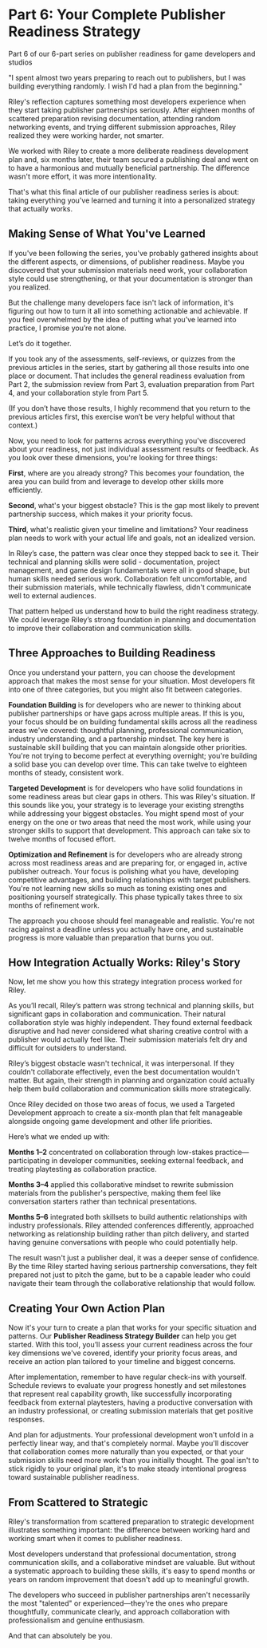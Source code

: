 # Part 6: Your Complete Publisher Readiness Strategy  
Part 6 of our 6-part series on publisher readiness for game developers and studios  

"I spent almost two years preparing to reach out to publishers, but I was building everything randomly. I wish I'd had a plan from the beginning."  

Riley's reflection captures something most developers experience when they start taking publisher partnerships seriously. After eighteen months of scattered preparation revising documentation, attending random networking events, and trying different submission approaches, Riley realized they were working harder, not smarter.  

We worked with Riley to create a more deliberate readiness development plan and, six months later, their team secured a publishing deal and went on to have a harmonious and mutually beneficial partnership. The difference wasn't more effort, it was more intentionality.  

That's what this final article of our publisher readiness series is about: taking everything you've learned and turning it into a personalized strategy that actually works.  

## Making Sense of What You've Learned  

If you've been following the series, you've probably gathered insights about the different aspects, or dimensions, of publisher readiness. Maybe you discovered that your submission materials need work, your collaboration style could use strengthening, or that your documentation is stronger than you realized.  

But the challenge many developers face isn't lack of information, it's figuring out how to turn it all into something actionable and achievable. If you feel overwhelmed by the idea of putting what you’ve learned into practice, I promise you’re not alone.  

Let’s do it together.  

If you took any of the assessments, self-reviews, or quizzes from the previous articles in the series, start by gathering all those results into one place or document. That includes the general readiness evaluation from Part 2, the submission review from Part 3, evaluation preparation from Part 4, and your collaboration style from Part 5.  

(If you don’t have those results, I highly recommend that you return to the previous articles first, this exercise won’t be very helpful without that context.)  

Now, you need to look for patterns across everything you've discovered about your readiness, not just individual assessment results or feedback. As you look over these dimensions, you're looking for three things:  

**First**, where are you already strong? This becomes your foundation, the area you can build from and leverage to develop other skills more efficiently.  

**Second**, what's your biggest obstacle? This is the gap most likely to prevent partnership success, which makes it your priority focus.  

**Third**, what's realistic given your timeline and limitations? Your readiness plan needs to work with your actual life and goals, not an idealized version.  

In Riley’s case, the pattern was clear once they stepped back to see it. Their technical and planning skills were solid - documentation, project management, and game design fundamentals were all in good shape, but human skills needed serious work. Collaboration felt uncomfortable, and their submission materials, while technically flawless, didn't communicate well to external audiences.  

That pattern helped us understand how to build the right readiness strategy. We could leverage Riley’s strong foundation in planning and documentation to improve their collaboration and communication skills.  

## Three Approaches to Building Readiness  

Once you understand your pattern, you can choose the development approach that makes the most sense for your situation. Most developers fit into one of three categories, but you might also fit between categories.  

**Foundation Building** is for developers who are newer to thinking about publisher partnerships or have gaps across multiple areas. If this is you, your focus should be on building fundamental skills across all the readiness areas we've covered: thoughtful planning, professional communication, industry understanding, and a partnership mindset. The key here is sustainable skill building that you can maintain alongside other priorities. You're not trying to become perfect at everything overnight; you're building a solid base you can develop over time. This can take twelve to eighteen months of steady, consistent work.  

**Targeted Development** is for developers who have solid foundations in some readiness areas but clear gaps in others. This was Riley's situation. If this sounds like you, your strategy is to leverage your existing strengths while addressing your biggest obstacles. You might spend most of your energy on the one or two areas that need the most work, while using your stronger skills to support that development. This approach can take six to twelve months of focused effort.  

**Optimization and Refinement** is for developers who are already strong across most readiness areas and are preparing for, or engaged in, active publisher outreach. Your focus is polishing what you have, developing competitive advantages, and building relationships with target publishers. You're not learning new skills so much as toning existing ones and positioning yourself strategically. This phase typically takes three to six months of refinement work.  

The approach you choose should feel manageable and realistic. You're not racing against a deadline unless you actually have one, and sustainable progress is more valuable than preparation that burns you out.  

## How Integration Actually Works: Riley's Story  

Now, let me show you how this strategy integration process worked for Riley.  

As you’ll recall, Riley’s pattern was strong technical and planning skills, but significant gaps in collaboration and communication. Their natural collaboration style was highly independent. They found external feedback disruptive and had never considered what sharing creative control with a publisher would actually feel like. Their submission materials felt dry and difficult for outsiders to understand.  

Riley’s biggest obstacle wasn't technical, it was interpersonal. If they couldn't collaborate effectively, even the best documentation wouldn't matter. But again, their strength in planning and organization could actually help them build collaboration and communication skills more strategically.  

Once Riley decided on those two areas of focus, we used a Targeted Development approach to create a six-month plan that felt manageable alongside ongoing game development and other life priorities.  

Here’s what we ended up with:  

**Months 1–2** concentrated on collaboration through low-stakes practice—participating in developer communities, seeking external feedback, and treating playtesting as collaboration practice.  

**Months 3–4** applied this collaborative mindset to rewrite submission materials from the publisher's perspective, making them feel like conversation starters rather than technical presentations.  

**Months 5–6** integrated both skillsets to build authentic relationships with industry professionals. Riley attended conferences differently, approached networking as relationship building rather than pitch delivery, and started having genuine conversations with people who could potentially help.  

The result wasn't just a publisher deal, it was a deeper sense of confidence. By the time Riley started having serious partnership conversations, they felt prepared not just to pitch the game, but to be a capable leader who could navigate their team through the collaborative relationship that would follow.  

## Creating Your Own Action Plan  

Now it's your turn to create a plan that works for your specific situation and patterns. Our **Publisher Readiness Strategy Builder** can help you get started. With this tool, you’ll assess your current readiness across the four key dimensions we've covered, identify your priority focus areas, and receive an action plan tailored to your timeline and biggest concerns.  

After implementation, remember to have regular check-ins with yourself. Schedule reviews to evaluate your progress honestly and set milestones that represent real capability growth, like successfully incorporating feedback from external playtesters, having a productive conversation with an industry professional, or creating submission materials that get positive responses.  

And plan for adjustments. Your professional development won't unfold in a perfectly linear way, and that's completely normal. Maybe you'll discover that collaboration comes more naturally than you expected, or that your submission skills need more work than you initially thought. The goal isn't to stick rigidly to your original plan, it's to make steady intentional progress toward sustainable publisher readiness.  

## From Scattered to Strategic  

Riley's transformation from scattered preparation to strategic development illustrates something important: the difference between working hard and working smart when it comes to publisher readiness.  

Most developers understand that professional documentation, strong communication skills, and a collaborative mindset are valuable. But without a systematic approach to building these skills, it's easy to spend months or years on random improvement that doesn't add up to meaningful growth.  

The developers who succeed in publisher partnerships aren't necessarily the most "talented" or experienced—they're the ones who prepare thoughtfully, communicate clearly, and approach collaboration with professionalism and genuine enthusiasm.  

And that can absolutely be you.
